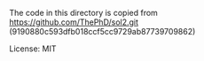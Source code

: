The code in this directory is copied from https://github.com/ThePhD/sol2.git (9190880c593dfb018ccf5cc9729ab87739709862)

License: MIT
